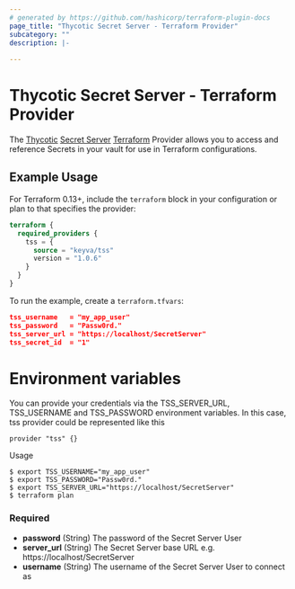 ```yaml
---
# generated by https://github.com/hashicorp/terraform-plugin-docs
page_title: "Thycotic Secret Server - Terraform Provider"
subcategory: ""
description: |-
  
---
```


# Thycotic Secret Server - Terraform Provider

The [Thycotic](https://thycotic.com/) [Secret Server](https://thycotic.com/products/secret-server/) [Terraform](https://www.terraform.io/) Provider allows you to access and reference Secrets in your vault for use in Terraform configurations.

## Example Usage

For Terraform 0.13+, include the `terraform` block in your configuration or plan to that specifies the provider:

```terraform
terraform {
  required_providers {
    tss = {
      source = "keyva/tss"
      version = "1.0.6"
    }
  }
}
```

To run the example, create a `terraform.tfvars`:

```json
tss_username   = "my_app_user"
tss_password   = "Passw0rd."
tss_server_url = "https://localhost/SecretServer"
tss_secret_id  = "1"
```

# Environment variables

You can provide your credentials via the TSS_SERVER_URL, TSS_USERNAME and TSS_PASSWORD environment variables.
In this case, tss provider could be represented like this 
```
provider "tss" {}
```
Usage
```
$ export TSS_USERNAME="my_app_user"
$ export TSS_PASSWORD="Passw0rd."
$ export TSS_SERVER_URL="https://localhost/SecretServer"
$ terraform plan
```

### Required

- **password** (String) The password of the Secret Server User
- **server_url** (String) The Secret Server base URL e.g. https://localhost/SecretServer
- **username** (String) The username of the Secret Server User to connect as
